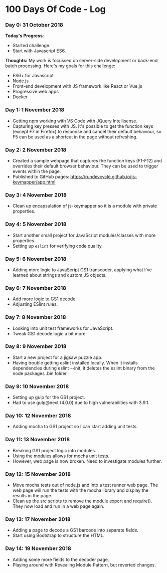 # 100 Days Of Code - Log

### Day 0: 31 October 2018

**Today's Progress**: 
  - Started challenge.
  - Start with Javascript ES6.

**Thoughts:** 
My work is focussed on server-side development or back-end batch processing.  Here's my goals for this challenge:
  - ES6+ for Javascript
  - Node.js
  - Front-end development with JS framework like React or Vue.js
  - Progressive web apps
  - Docker

### Day 1: 1 November 2018
  - Getting npm working with VS Code with JQuery Intellisense.
  - Capturing key presses with JS.  It's possible to get the function keys (except F7 in Firefox) to response and cancel their default behaviour, so F5 can be used as a shortcut in the page without refreshing.

### Day 2: 2 November 2018
  - Created a sample webpage that captures the function keys (F1-F12) and overrides their default browser behaviour.  They can be used to trigger events within the page.
  - Published to GitHub pages: https://rundevcycle.github.io/js-keymapper/app.html

### Day 3: 4 November 2018
  - Clean up encapsulation of js-keymapper so it is a module with private properties.

### Day 4: 5 November 2018
  - Start another small project for JavaScript modules/classes with more properties.  
  - Setting up `eslint` for verifying code quality.

### Day 5: 6 November 2018
  - Adding more logic to JavaScript GS1 transcoder, applying what I've learned about strings and custom JS objects.

### Day 6: 7 November 2018
  - Add more logic to GS1 decode. 
  - Adjusting ESlint rules.

### Day 7: 8 November 2018
  - Looking into unit test frameworks for JavaScript.
  - Tweak GS1 decode logic a bit more.

### Day 8: 9 November 2018
  - Start a new project for a jigsaw puzzle app.
  - Having trouble getting eslint installed locally.  When it installs dependencies during eslint --init, 
    it deletes the eslint binary from the node packages .bin folder.

### Day 9: 10 November 2018
  - Setting up gulp for the GS1 project.  
  - Had to use gulp@next (4.0.0) due to high vulnerabilities with 3.9.1.

### Day 10: 12 November 2018
  - Adding mocha to GS1 project so I can start adding unit tests.
  
### Day 11: 13 November 2018
  - Breaking GS1 project logic into modules.  
  - Using the modules allows for mocha unit tests.
  - However, web page is now broken.  Need to investigate modules further.

### Day 12: 15 November 2018
  - Move mocha tests out of node.js and into a test runner web page.  The web page will run the tests
    with the mocha library and display the results in the page.
  - Clean up the src scripts to remove the module export and require().  They now load and run in a web page again.

### Day 13: 17 November 2018
  - Adding a page to decode a GS1 barcode into separate fields.
  - Start using Bootstrap to structure the HTML.

### Day 14: 19 November 2018
  - Adding some more fields to the decoder page.
  - Playing around with Revealing Module Pattern, but reverted changes.
